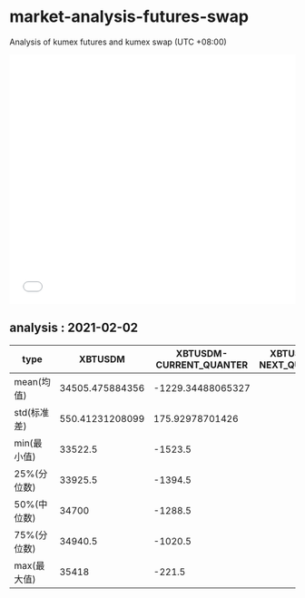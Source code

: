 # market-analysis-futures-swap
Analysis of kumex futures and kumex swap (UTC +08:00)

<iframe width="100%" height="440" src="./data.html" frameborder="no" border="0" scrolling="no"></iframe>

## analysis : 2021-02-02

type|XBTUSDM|XBTUSDM-CURRENT_QUANTER|XBTUSDM-NEXT_QUANTER|
---|---|---|---
mean(均值) | 34505.475884356 | -1229.34488065327 | 
std(标准差) | 550.41231208099 | 175.92978701426 | 
min(最小值) | 33522.5 | -1523.5 | 
25%(分位数) | 33925.5 | -1394.5 | 
50%(中位数) | 34700 | -1288.5 | 
75%(分位数) | 34940.5 | -1020.5 | 
max(最大值) | 35418 | -221.5 | 

